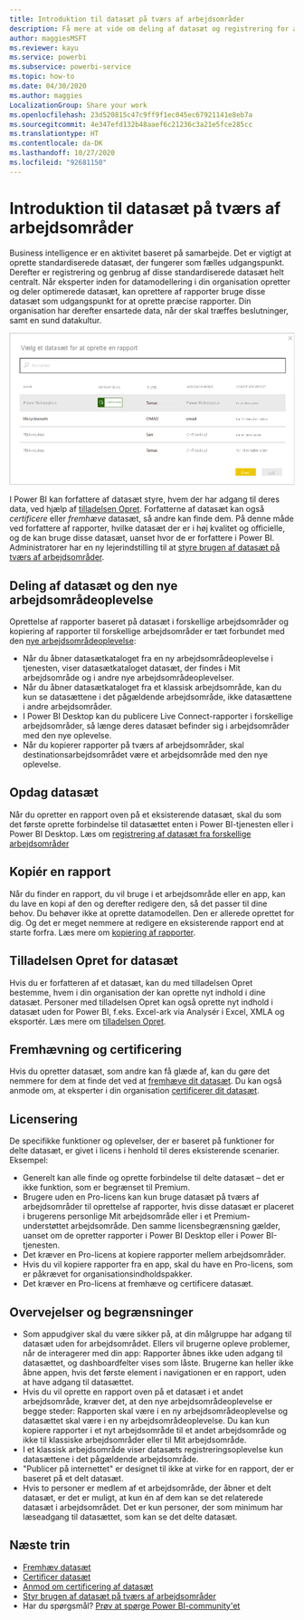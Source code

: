 ```yaml
---
title: Introduktion til datasæt på tværs af arbejdsområder
description: Få mere at vide om deling af datasæt og registrering for arbejdsområder. Brugerne kan derefter oprette rapporter baseret på dit datasæt i deres egne arbejdsområder på tværs af organisationen.
author: maggiesMSFT
ms.reviewer: kayu
ms.service: powerbi
ms.subservice: powerbi-service
ms.topic: how-to
ms.date: 04/30/2020
ms.author: maggies
LocalizationGroup: Share your work
ms.openlocfilehash: 23d520815c47c9ff9f1ec045ec67921141e8eb7a
ms.sourcegitcommit: 4e347efd132b48aaef6c21236c3a21e5fce285cc
ms.translationtype: HT
ms.contentlocale: da-DK
ms.lasthandoff: 10/27/2020
ms.locfileid: "92681150"
---
```

# <a name="intro-to-datasets-across-workspaces"></a>Introduktion til datasæt på tværs af arbejdsområder

Business intelligence er en aktivitet baseret på samarbejde. Det er vigtigt at oprette standardiserede datasæt, der fungerer som fælles udgangspunkt. Derefter er registrering og genbrug af disse standardiserede datasæt helt centralt. Når eksperter inden for datamodellering i din organisation opretter og deler optimerede datasæt, kan oprettere af rapporter bruge disse datasæt som udgangspunkt for at oprette præcise rapporter. Din organisation har derefter ensartede data, når der skal træffes beslutninger, samt en sund datakultur.

![Vælg et delt datasæt](media/service-datasets-across-workspaces/power-bi-select-shared-dataset.png)

I Power BI kan forfattere af datasæt styre, hvem der har adgang til deres data, ved hjælp af [tilladelsen Opret](service-datasets-build-permissions.md). Forfatterne af datasæt kan også *certificere* eller *fremhæve* datasæt, så andre kan finde dem. På denne måde ved forfattere af rapporter, hvilke datasæt der er i høj kvalitet og officielle, og de kan bruge disse datasæt, uanset hvor de er forfattere i Power BI. Administratorer har en ny lejerindstilling til at [styre brugen af datasæt på tværs af arbejdsområder](service-datasets-admin-across-workspaces.md).

## <a name="dataset-sharing-and-the-new-workspace-experience"></a>Deling af datasæt og den nye arbejdsområdeoplevelse

Oprettelse af rapporter baseret på datasæt i forskellige arbejdsområder og kopiering af rapporter til forskellige arbejdsområder er tæt forbundet med den [nye arbejdsområdeoplevelse](../collaborate-share/service-create-the-new-workspaces.md):

- Når du åbner datasætkataloget fra en ny arbejdsområdeoplevelse i tjenesten, viser datasætkataloget datasæt, der findes i Mit arbejdsområde og i andre nye arbejdsområdeoplevelser. 
- Når du åbner datasætkataloget fra et klassisk arbejdsområde, kan du kun se datasættene i det pågældende arbejdsområde, ikke datasættene i andre arbejdsområder.
- I Power BI Desktop kan du publicere Live Connect-rapporter i forskellige arbejdsområder, så længe deres datasæt befinder sig i arbejdsområder med den nye oplevelse.
- Når du kopierer rapporter på tværs af arbejdsområder, skal destinationsarbejdsområdet være et arbejdsområde med den nye oplevelse.

## <a name="discover-datasets"></a>Opdag datasæt

Når du opretter en rapport oven på et eksisterende datasæt, skal du som det første oprette forbindelse til datasættet enten i Power BI-tjenesten eller i Power BI Desktop. Læs om [registrering af datasæt fra forskellige arbejdsområder](service-datasets-discover-across-workspaces.md)

## <a name="copy-a-report"></a>Kopiér en rapport

Når du finder en rapport, du vil bruge i et arbejdsområde eller en app, kan du lave en kopi af den og derefter redigere den, så det passer til dine behov. Du behøver ikke at oprette datamodellen. Den er allerede oprettet for dig. Og det er meget nemmere at redigere en eksisterende rapport end at starte forfra. Læs mere om [kopiering af rapporter](service-datasets-copy-reports.md).

## <a name="build-permission-for-datasets"></a>Tilladelsen Opret for datasæt

Hvis du er forfatteren af et datasæt, kan du med tilladelsen Opret bestemme, hvem i din organisation der kan oprette nyt indhold i dine datasæt. Personer med tilladelsen Opret kan også oprette nyt indhold i datasæt uden for Power BI, f.eks. Excel-ark via Analysér i Excel, XMLA og eksportér. Læs mere om [tilladelsen Opret](service-datasets-build-permissions.md).

## <a name="promotion-and-certification"></a>Fremhævning og certificering

Hvis du opretter datasæt, som andre kan få glæde af, kan du gøre det nemmere for dem at finde det ved at [fremhæve dit datasæt](../collaborate-share/service-endorse-content.md#promote-content). Du kan også anmode om, at eksperter i din organisation [certificerer dit datasæt](../collaborate-share/service-endorse-content.md#request-content-certification).

## <a name="licensing"></a>Licensering

De specifikke funktioner og oplevelser, der er baseret på funktioner for delte datasæt, er givet i licens i henhold til deres eksisterende scenarier. Eksempel:

- Generelt kan alle finde og oprette forbindelse til delte datasæt – det er ikke funktion, som er begrænset til Premium.
- Brugere uden en Pro-licens kan kun bruge datasæt på tværs af arbejdsområder til oprettelse af rapporter, hvis disse datasæt er placeret i brugerens personlige Mit arbejdsområde eller i et Premium-understøttet arbejdsområde. Den samme licensbegrænsning gælder, uanset om de opretter rapporter i Power BI Desktop eller i Power BI-tjenesten.
- Det kræver en Pro-licens at kopiere rapporter mellem arbejdsområder.
- Hvis du vil kopiere rapporter fra en app, skal du have en Pro-licens, som er påkrævet for organisationsindholdspakker.
- Det kræver en Pro-licens at fremhæve og certificere datasæt.

## <a name="considerations-and-limitations"></a>Overvejelser og begrænsninger

- Som appudgiver skal du være sikker på, at din målgruppe har adgang til datasæt uden for arbejdsområdet. Ellers vil brugerne opleve problemer, når de interagerer med din app: Rapporter åbnes ikke uden adgang til datasættet, og dashboardfelter vises som låste. Brugerne kan heller ikke åbne appen, hvis det første element i navigationen er en rapport, uden at have adgang til datasættet.
- Hvis du vil oprette en rapport oven på et datasæt i et andet arbejdsområde, kræver det, at den nye arbejdsområdeoplevelse er begge steder: Rapporten skal være i en ny arbejdsområdeoplevelse og datasættet skal være i en ny arbejdsområdeoplevelse. Du kan kun kopiere rapporter i et nyt arbejdsområde til et andet arbejdsområde og ikke til klassiske arbejdsområder eller til Mit arbejdsområde. 
- I et klassisk arbejdsområde viser datasæts registreringsoplevelse kun datasættene i det pågældende arbejdsområde.
- "Publicer på internettet" er designet til ikke at virke for en rapport, der er baseret på et delt datasæt.
- Hvis to personer er medlem af et arbejdsområde, der åbner et delt datasæt, er det er muligt, at kun én af dem kan se det relaterede datasæt i arbejdsområdet. Det er kun personer, der som minimum har læseadgang til datasættet, som kan se det delte datasæt. 

## <a name="next-steps"></a>Næste trin

- [Fremhæv datasæt](../collaborate-share/service-endorse-content.md#promote-content)
- [Certificer datasæt](../collaborate-share/service-endorse-content.md#certify-content)
- [Anmod om certificering af datasæt](../collaborate-share/service-endorse-content.md#request-content-certification)
- [Styr brugen af datasæt på tværs af arbejdsområder](service-datasets-admin-across-workspaces.md)
- Har du spørgsmål? [Prøv at spørge Power BI-community'et](https://community.powerbi.com/)
